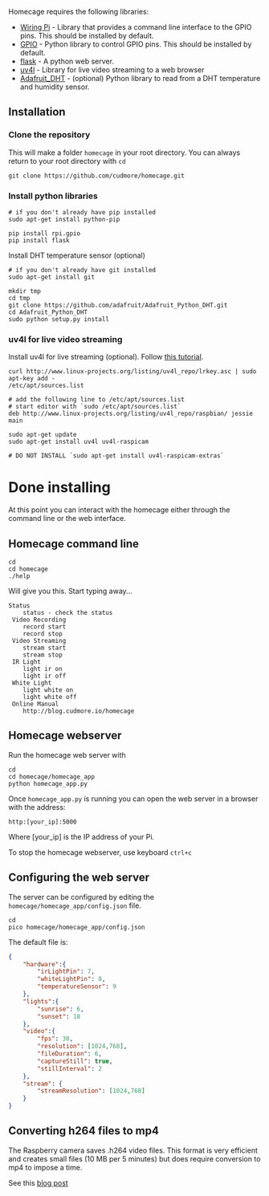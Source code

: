 Homecage requires the following libraries:

- [Wiring Pi][1] - Library that provides a command line interface to the GPIO pins. This should be installed by default.
- [GPIO][3] - Python library to control GPIO pins. This should be installed by default.
- [flask][2] - A python web server.
- [uv4l][5] - Library for live video streaming to a web browser
- [Adafruit_DHT][4] - (optional) Python library to read from a DHT temperature and humidity sensor.

## Installation

### Clone the repository

This will make a folder `homecage` in your root directory. You can always return to your root directory with `cd`

    git clone https://github.com/cudmore/homecage.git

### Install python libraries

	# if you don't already have pip installed
	sudo apt-get install python-pip
	
	pip install rpi.gpio
	pip install flask
	
Install DHT temperature sensor (optional)

    # if you don't already have git installed
    sudo apt-get install git
    
    mkdir tmp
    cd tmp
    git clone https://github.com/adafruit/Adafruit_Python_DHT.git
    cd Adafruit_Python_DHT
    sudo python setup.py install

### uv4l for live video streaming

Install uv4l for live streaming (optional). Follow [this tutorial][5].

```
curl http://www.linux-projects.org/listing/uv4l_repo/lrkey.asc | sudo apt-key add -
/etc/apt/sources.list

# add the following line to /etc/apt/sources.list
# start editor with `sudo /etc/apt/sources.list`
deb http://www.linux-projects.org/listing/uv4l_repo/raspbian/ jessie main

sudo apt-get update
sudo apt-get install uv4l uv4l-raspicam

# DO NOT INSTALL `sudo apt-get install uv4l-raspicam-extras`
```

# Done installing

At this point you can interact with the homecage either through the command line or the web interface.

## Homecage command line

```
cd
cd homecage
./help
```

Will give you this. Start typing away...

```
Status
    status - check the status
 Video Recording
    record start
    record stop
 Video Streaming
    stream start
    stream stop
 IR Light
    light ir on
    light ir off
 White Light
    light white on
    light white off
 Online Manual
    http://blog.cudmore.io/homecage
```

## Homecage webserver

Run the homecage web server with

```
cd
cd homecage/homecage_app
python homecage_app.py
```

Once `homecage_app.py` is running you can open the web server in a browser with the address:

    http:[your_ip]:5000
    
Where [your_ip] is the IP address of your Pi.

To stop the homecage webserver, use keyboard `ctrl+c`

## Configuring the web server

The server can be configured by editing the `homecage/homecage_app/config.json` file.

    cd
    pico homecage/homecage_app/config.json 

The default file is:

```json
{
	"hardware":{
		"irLightPin": 7,
		"whiteLightPin": 8,
		"temperatureSensor": 9
	},
	"lights":{
		"sunrise": 6,
		"sunset": 18
	},
	"video":{
		"fps": 30,
		"resolution": [1024,768],
		"fileDuration": 6,
		"captureStill": true,
		"stillInterval": 2
	},
	"stream": {
		"streamResolution": [1024,768]
	}
}
```

## Converting h264 files to mp4

The Raspberry camera saves .h264 video files. This format is very efficient and creates  small files (10 MB per 5 minutes) but does require conversion to mp4 to impose a time.

See this [blog post][6]

[1]: http://wiringpi.com/
[2]: http://flask.pocoo.org/
[3]: https://sourceforge.net/projects/raspberry-gpio-python/
[4]: https://github.com/adafruit/Adafruit_Python_DHT
[5]: https://www.linux-projects.org/uv4l/installation/
[6]: http://blog.cudmore.io/post/2017/11/01/libav-for-ffmpeg/
